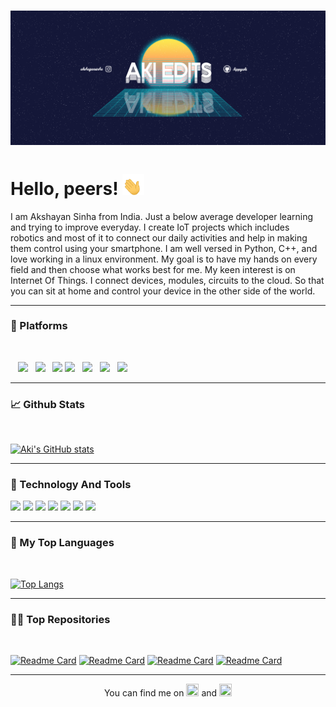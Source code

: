 # ![aki header](https://github.com/hippyaki/hippyaki/raw/main/icon/finalChannelArtAkiEdits-2v2.png)


# Hello, peers! <img src="https://github.com/hippyaki/hippyaki/raw/main/icon/hello.gif" width="35px"> 



I am Akshayan Sinha from India. Just a below average developer learning and trying to improve everyday. I create IoT projects which includes robotics and most of it to connect our daily activities and help in making them control using your smartphone. I am well versed in Python, C++, and love working in a linux environment. My goal is to have my hands on every field and then choose what works best for me. My keen interest is on Internet Of Things. I connect devices, modules, circuits to the cloud. So that you can sit at home and control your device in the other side of the world.

---

### 🚉 Platforms
<br>

&nbsp;&nbsp; <img src="https://cdn.shopify.com/s/files/1/0056/5208/6854/files/Bolt_IoT_Final_Logo_-14_2247x.png?v=1538654879" width="150px"> &nbsp; <img src="https://upload.wikimedia.org/wikipedia/commons/thumb/8/87/Arduino_Logo.svg/800px-Arduino_Logo.svg.png" width="60px"> &nbsp; <img src="http://cdn.app.compendium.com/uploads/user/e7c690e8-6ff9-102a-ac6d-e4aebca50425/f4a5b21d-66fa-4885-92bf-c4e81c06d916/Image/f900526a853226c57142af9fed9c081d/internetofthings_red50.png" width="70px">  <img src="https://r00t4bl3.com/uploads/raspberrypi-logo-0901bc6c30a761c9bcb976321ffce70f.png" width="160px"> &nbsp;  <img src="https://techzeero.com/wp-content/uploads/2019/07/nodemcu-logo.png" width="50px">  &nbsp;  <img src="https://appmasters.io/static/google-cloud-platform-logo-1548cb88200dbc04ca79a2447a0db447.png" width="50px"> &nbsp;    <img src="https://canopytools.com/wp-content/uploads/2020/06/azure-iot-hub-logo.png" width="190px">


---

### 📈 Github Stats
<br>

[![Aki's GitHub stats](https://github-readme-stats.vercel.app/api?username=hippyaki&show_icons=true&theme=dracula)](https://github.com/hippyaki/github-readme-stats)  

---

### 🧰 Technology And Tools
![](https://img.shields.io/badge/OS-Linux-informational?style=flat&logo=linux&logoColor=white&color=2bbc8a)                                                           ![](https://img.shields.io/badge/OS-Windows-informational?style=flat&logo=windows&logoColor=white&color=2bbc8a)                                                         ![](https://img.shields.io/badge/Editor-Subllime-informational?style=flat&logo=appveyo&logoColor=white&color=2bbc8a)                                                 ![](https://img.shields.io/badge/Code-Python-informational?style=flat&logo=python&logoColor=white&color=2bbc8a)
![](https://img.shields.io/badge/Code-C++-informational?style=flat&logo=cplusplus&logoColor=white&color=2bbc8a)                                               ![](https://img.shields.io/badge/Tools-MySQL-informational?style=flat&logo=mysql&logoColor=white&color=2bbc8a)                                                     ![](https://img.shields.io/badge/Cloud-Digital_Ocean-informational?style=flat&logo=digitalocean&logoColor=white&color=2bbc8a)

---
### 🔡 My Top Languages
<br>

[![Top Langs](https://github-readme-stats.vercel.app/api/top-langs/?username=hippyaki&show_icons=true&theme=dracula)](https://github.com/hippyaki/github-readme-stats)

---
### 👨‍💻 Top Repositories
<br>

[![Readme Card](https://github-readme-stats.vercel.app/api/pin/?username=hippyaki&repo=MailBoxAlert&show_owner=true&show_icons=true&theme=radical)](https://github.com/hippyaki/MailBoxAlert)                                  [![Readme Card](https://github-readme-stats.vercel.app/api/pin/?username=hippyaki&repo=4WD-Car-Arduino&show_owner=true&show_icons=true&theme=radical)](https://github.com/hippyaki/4WD-Car-Arduino)              [![Readme Card](https://github-readme-stats.vercel.app/api/pin/?username=hippyaki&repo=FaceMaskDetector&show_icons=true&theme=radical)](https://github.com/hippyaki/FaceMaskDetector)                               [![Readme Card](https://github-readme-stats.vercel.app/api/pin/?username=hippyaki&repo=AZ-Touch-Pi0-Weather&show_icons=true&theme=radical)](https://github.com/hippyaki/AZ-Touch-Pi0-Weather)

---





<!-- Actual text -->

<p align="center">You can find me on   <a href="https://www.instagram.com/akshayansinha/" width="10" height="2"><img src="https://1000logos.net/wp-content/uploads/2017/02/insta-logo.png" width="20" height="20" border="0"></a> and   <a href="https://www.linkedin.com/in/akshayan-sinha-b3825b181/" width="10" height="2"><img src="https://image.flaticon.com/icons/png/512/61/61109.png" width="20" height="20" border="0"></a> </p>



